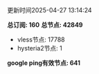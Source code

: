 更新时间2025-04-27 13:14:24

**总订阅: 160**
**总节点: 42849**
- vless节点: 17788
- hysteria2节点: 1

**google ping有效节点: 641**

